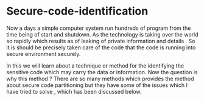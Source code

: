 # Secure-code-identification

Now a days a simple computer system run hundreds of program from the time being of start and shutdown. As the technology is taking over the world so rapidly which results as of leaking of private information and details . So it is should be precisely taken care of the code that the code is running into secure environment securely. 

In this we will learn about a technique or method for the identifying the sensitive code which may carry the data or information. Now the question is why this method ? There are so many methods which provides the method about secure code partitioning but they have some of the issues which I have tried to solve , which has been discussed below.
